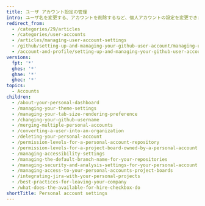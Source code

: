 ```yaml
---
title: ユーザ アカウント設定の管理
intro: ユーザ名を変更する、アカウントを削除するなど、個人アカウントの設定を変更できます。
redirect_from:
  - /categories/29/articles
  - /categories/user-accounts
  - /articles/managing-user-account-settings
  - /github/setting-up-and-managing-your-github-user-account/managing-user-account-settings
  - /account-and-profile/setting-up-and-managing-your-github-user-account/managing-user-account-settings
versions:
  fpt: '*'
  ghes: '*'
  ghae: '*'
  ghec: '*'
topics:
  - Accounts
children:
  - /about-your-personal-dashboard
  - /managing-your-theme-settings
  - /managing-your-tab-size-rendering-preference
  - /changing-your-github-username
  - /merging-multiple-personal-accounts
  - /converting-a-user-into-an-organization
  - /deleting-your-personal-account
  - /permission-levels-for-a-personal-account-repository
  - /permission-levels-for-a-project-board-owned-by-a-personal-account
  - /managing-accessibility-settings
  - /managing-the-default-branch-name-for-your-repositories
  - /managing-security-and-analysis-settings-for-your-personal-account
  - /managing-access-to-your-personal-accounts-project-boards
  - /integrating-jira-with-your-personal-projects
  - /best-practices-for-leaving-your-company
  - /what-does-the-available-for-hire-checkbox-do
shortTitle: Personal account settings
---
```


